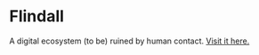 # Flindall

A digital ecosystem (to be) ruined by human contact.
[Visit it here.](http://lwaxman.github.io/illustration/flindall.html)
